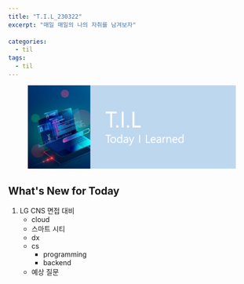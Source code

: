 ```yaml
---
title: "T.I.L_230322"
excerpt: "매일 매일의 나의 자취를 남겨보자"

categories:
  - til
tags:
  - til
---
```

<figure>
    <img src="/assets/images/til_image.png">
</figure>

## What's New for  Today   

1. LG CNS 면접 대비
    - cloud
    - 스마트 시티
    - dx
    - cs
        - programming
        - backend
    - 예상 질문
        







        